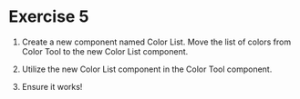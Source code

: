 # Exercise 5

1. Create a new component named Color List. Move the list of colors from Color Tool to the new Color List component.

2. Utilize the new Color List component in the Color Tool component.

3. Ensure it works!